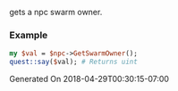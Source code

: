 gets a npc swarm owner.
### Example

```perl
my $val = $npc->GetSwarmOwner();
quest::say($val); # Returns uint
```


Generated On 2018-04-29T00:30:15-07:00